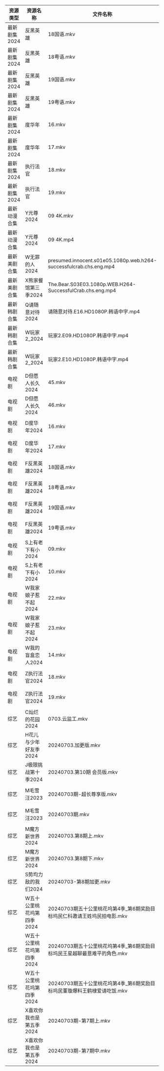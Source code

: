 | 资源类型     | 资源名称            | 文件名称                                                               | 分享链接                                      | 更新时间                |
| -------- | --------------- | ------------------------------------------------------------------ | ----------------------------------------- | ------------------- |
| 最新剧集2024 | 反黑英雄            | 18国语.mkv                                                           | https://www.alipan.com/s/BaUXauM9vBS      | 2024-07-03 19:11:01 |
| 最新剧集2024 | 反黑英雄            | 18粤语.mkv                                                           | https://www.alipan.com/s/BaUXauM9vBS      | 2024-07-03 19:11:01 |
| 最新剧集2024 | 反黑英雄            | 19国语.mkv                                                           | https://www.alipan.com/s/BaUXauM9vBS      | 2024-07-03 19:11:01 |
| 最新剧集2024 | 反黑英雄            | 19粤语.mkv                                                           | https://www.alipan.com/s/BaUXauM9vBS      | 2024-07-03 19:11:01 |
| 最新剧集2024 | 度华年             | 16.mkv                                                             | https://www.alipan.com/s/vjbjKvWXUFQ      | 2024-07-03 14:11:06 |
| 最新剧集2024 | 度华年             | 17.mkv                                                             | https://www.alipan.com/s/vjbjKvWXUFQ      | 2024-07-03 14:11:05 |
| 最新剧集2024 | 执行法官            | 18.mkv                                                             | https://www.alipan.com/s/Jve8FWSeqsr      | 2024-07-03 19:11:06 |
| 最新剧集2024 | 执行法官            | 19.mkv                                                             | https://www.alipan.com/s/Jve8FWSeqsr      | 2024-07-03 19:11:06 |
| 最新动漫合集   | Y元尊2024         | 09 4K.mkv                                                          | https://www.alipan.com/s/5ouJcZv7rUn      | 2024-07-03 19:10:43 |
| 最新动漫合集   | Y元尊2024         | 09 4K.mp4                                                          | https://www.alipan.com/s/5ouJcZv7rUn      | 2024-07-03 19:10:43 |
| 最新美剧合集   | W无罪的人2024       | presumed.innocent.s01e05.1080p.web.h264-successfulcrab.chs.eng.mp4 | https://www.alipan.com/s/qe61ZxAArpR      | 2024-07-03 14:07:23 |
| 最新美剧合集   | X熊家餐馆第三季2024    | The.Bear.S03E03.1080p.WEB.H264-SuccessfulCrab.chs.eng.mp4          | https://www.alipan.com/s/P8KbRfGWy8g      | 2024-07-03 14:07:37 |
| 最新韩剧合集   | Q请随意对待2024      | 请随意对待.E16.HD1080P.韩语中字.mp4                                         | https://www.alipan.com/s/iJ1hfG7FjwZ      | 2024-07-03 00:06:39 |
| 最新韩剧合集   | W玩家2_2024       | 玩家2.E09.HD1080P.韩语中字.mp4                                           | https://www.alipan.com/s/BQakqHpWTDX      | 2024-07-03 08:10:16 |
| 最新韩剧合集   | W玩家2_2024       | 玩家2.E10.HD1080P.韩语中字.mp4                                           | https://www.alipan.com/s/BQakqHpWTDX      | 2024-07-03 08:10:15 |
| 电视剧      | D但愿人长久2024      | 45.mkv                                                             | https://www.alipan.com/s/FhuZUhrsRyc      | 2024-07-03 00:05:11 |
| 电视剧      | D但愿人长久2024      | 46.mkv                                                             | https://www.alipan.com/s/FhuZUhrsRyc      | 2024-07-03 00:05:10 |
| 电视剧      | D度华年2024        | 16.mkv                                                             | https://www.alipan.com/s/BftP9xjy1Gy      | 2024-07-03 14:05:25 |
| 电视剧      | D度华年2024        | 17.mkv                                                             | https://www.alipan.com/s/BftP9xjy1Gy      | 2024-07-03 14:05:24 |
| 电视剧      | F反黑英雄2024       | 18国语.mkv                                                           | https://www.alipan.com/s/5vxV34wgKWY      | 2024-07-03 19:05:29 |
| 电视剧      | F反黑英雄2024       | 18粤语.mkv                                                           | https://www.alipan.com/s/5vxV34wgKWY      | 2024-07-03 19:05:29 |
| 电视剧      | F反黑英雄2024       | 19国语.mkv                                                           | https://www.alipan.com/s/5vxV34wgKWY      | 2024-07-03 19:05:29 |
| 电视剧      | F反黑英雄2024       | 19粤语.mkv                                                           | https://www.alipan.com/s/5vxV34wgKWY      | 2024-07-03 19:05:28 |
| 电视剧      | S上有老下有小2024     | 09.mkv                                                             | https://www.alipan.com/s/GAgAoekUHew      | 2024-07-03 00:06:47 |
| 电视剧      | S上有老下有小2024     | 10.mkv                                                             | https://www.alipan.com/s/GAgAoekUHew      | 2024-07-03 00:06:46 |
| 电视剧      | W我家娘子惹不起2024    | 22.mkv                                                             | https://www.alipan.com/s/eP3F42j5Qvb      | 2024-07-03 19:07:23 |
| 电视剧      | W我家娘子惹不起2024    | 23.mkv                                                             | https://www.alipan.com/s/eP3F42j5Qvb      | 2024-07-03 19:07:23 |
| 电视剧      | W我的盲盒恋人2024     | 14.mkv                                                             | https://www.alipan.com/s/79v6WG3ZjBK      | 2024-07-03 14:07:20 |
| 电视剧      | Z执行法官2024       | 18.mkv                                                             | https://www.alipan.com/s/CFu1g6qLZa9      | 2024-07-03 19:07:47 |
| 电视剧      | Z执行法官2024       | 19.mkv                                                             | https://www.alipan.com/s/CFu1g6qLZa9      | 2024-07-03 19:07:47 |
| 综艺       | C灿烂的花园2024      | 0703.云监工.mkv                                                       | https://www.alipan.com/s/cusw5oJaLFV      | 2024-07-03 14:08:03 |
| 综艺       | H花儿与少年好友季2024   | 20240703.加更版.mkv                                                   | https://www.alipan.com/s/F192eKH9dMy      | 2024-07-03 14:08:23 |
| 综艺       | J极限挑战第十季2024    | 20240703.第10期 会员版.mkv                                              | https://www.alipan.com/s/AVDbVKDwyT9      | 2024-07-03 14:08:31 |
| 综艺       | M毛雪汪2023        | 20240703期-超长尊享版.mkv                                                | https://www.aliyundrive.com/s/asPqfgPRqAg | 2024-07-03 14:08:43 |
| 综艺       | M毛雪汪2023        | 20240703期.mkv                                                      | https://www.aliyundrive.com/s/asPqfgPRqAg | 2024-07-03 14:08:43 |
| 综艺       | M魔方新世界2024      | 20240703.第8期上.mkv                                                  | https://www.alipan.com/s/QX27Hz4Mb8P      | 2024-07-03 14:08:49 |
| 综艺       | M魔方新世界2024      | 20240703.第8期下.mkv                                                  | https://www.alipan.com/s/QX27Hz4Mb8P      | 2024-07-03 14:08:48 |
| 综艺       | S势均力敌的我们2024    | 20240703-第8期加更.mkv                                                 | https://www.alipan.com/s/XsFhEtje2h7      | 2024-07-03 14:09:03 |
| 综艺       | W五十公里桃花坞第四季2024 | 20240703期五十公里桃花坞第4季_第6期奖励目标坞民仁科邀请王姓坞民拍电影.mkv                       | https://www.alipan.com/s/exjYEbxNRBJ      | 2024-07-03 14:09:19 |
| 综艺       | W五十公里桃花坞第四季2024 | 20240703期五十公里桃花坞第4季_第6期奖励目标坞民王星越聊最意难平的角色.mkv                       | https://www.alipan.com/s/exjYEbxNRBJ      | 2024-07-03 14:09:18 |
| 综艺       | W五十公里桃花坞第四季2024 | 20240703期五十公里桃花坞第4季_第6期奖励目标坞民董璇爆料王鹤棣爱请吃饭.mkv                       | https://www.alipan.com/s/exjYEbxNRBJ      | 2024-07-03 14:09:18 |
| 综艺       | X喜欢你我也是第五季2024  | 20240703期-第7期上.mkv                                                 | https://www.alipan.com/s/Si6SYux7pfw      | 2024-07-03 14:09:27 |
| 综艺       | X喜欢你我也是第五季2024  | 20240703期-第7期中.mkv                                                 | https://www.alipan.com/s/Si6SYux7pfw      | 2024-07-03 14:09:27 |
